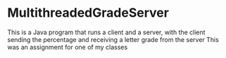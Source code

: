 # MultithreadedGradeServer
This is a Java program that runs a client and a server, with the client sending the percentage and receiving a letter grade from the server
This was an assignment for one of my classes


